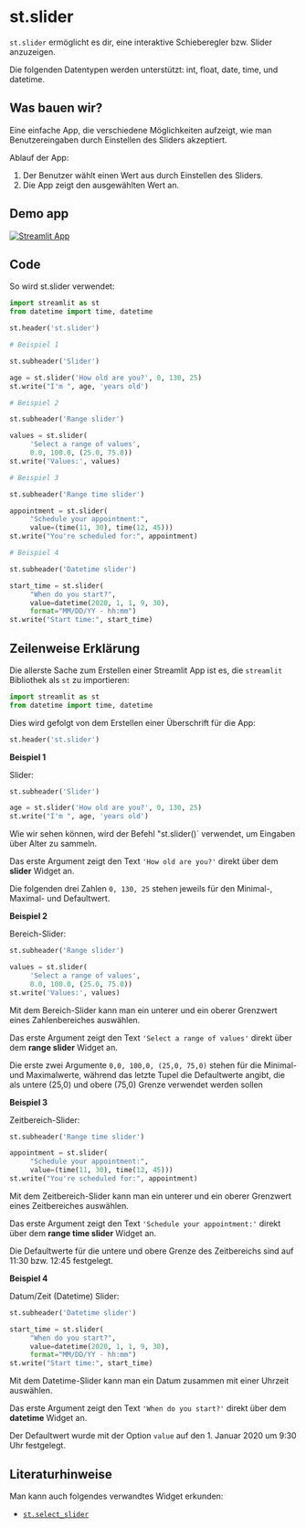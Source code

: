 # st.slider

`st.slider` ermöglicht es dir, eine interaktive Schieberegler bzw. Slider anzuzeigen.

Die folgenden Datentypen werden unterstützt: int, float, date, time, und datetime.

## Was bauen wir?

Eine einfache App, die verschiedene Möglichkeiten aufzeigt, wie man Benutzereingaben durch Einstellen des Sliders akzeptiert.

Ablauf der App:
1. Der Benutzer wählt einen Wert aus durch Einstellen des Sliders.
2. Die App zeigt den ausgewählten Wert an.

## Demo app

[![Streamlit App](https://static.streamlit.io/badges/streamlit_badge_black_white.svg)](https://share.streamlit.io/dataprofessor/st.slider/)


## Code
So wird st.slider verwendet:

```python
import streamlit as st
from datetime import time, datetime

st.header('st.slider')

# Beispiel 1

st.subheader('Slider')

age = st.slider('How old are you?', 0, 130, 25)
st.write("I'm ", age, 'years old')

# Beispiel 2

st.subheader('Range slider')

values = st.slider(
     'Select a range of values',
     0.0, 100.0, (25.0, 75.0))
st.write('Values:', values)

# Beispiel 3

st.subheader('Range time slider')

appointment = st.slider(
     "Schedule your appointment:",
     value=(time(11, 30), time(12, 45)))
st.write("You're scheduled for:", appointment)

# Beispiel 4

st.subheader('Datetime slider')

start_time = st.slider(
     "When do you start?",
     value=datetime(2020, 1, 1, 9, 30),
     format="MM/DD/YY - hh:mm")
st.write("Start time:", start_time)

```

## Zeilenweise Erklärung 
Die allerste Sache zum Erstellen einer Streamlit App ist es, die `streamlit` Bibliothek als `st` zu importieren:
```python
import streamlit as st
from datetime import time, datetime
```

Dies wird gefolgt von dem Erstellen einer Überschrift für die App:
```python
st.header('st.slider')
```

**Beispiel 1**

Slider:

```python
st.subheader('Slider')

age = st.slider('How old are you?', 0, 130, 25)
st.write("I'm ", age, 'years old')
```

Wie wir sehen können, wird der Befehl "st.slider()` verwendet, um Eingaben über Alter zu sammeln.

Das erste Argument zeigt den Text `'How old are you?'` direkt über dem **slider** Widget an.

Die folgenden drei Zahlen `0, 130, 25` stehen jeweils für den Minimal-, Maximal- und Defaultwert.

**Beispiel 2**

Bereich-Slider:

```python
st.subheader('Range slider')

values = st.slider(
     'Select a range of values',
     0.0, 100.0, (25.0, 75.0))
st.write('Values:', values)
```

Mit dem Bereich-Slider kann man ein unterer und ein oberer Grenzwert eines Zahlenbereiches auswählen.

Das erste Argument zeigt den Text `'Select a range of values'` direkt über dem **range slider** Widget an.

Die erste zwei Argumente `0,0, 100,0, (25,0, 75,0)` stehen für die Minimal- und Maximalwerte, während das letzte Tupel die Defaultwerte angibt, die als untere (25,0) und obere (75,0) Grenze verwendet werden sollen

**Beispiel 3**

Zeitbereich-Slider:

```python
st.subheader('Range time slider')

appointment = st.slider(
     "Schedule your appointment:",
     value=(time(11, 30), time(12, 45)))
st.write("You're scheduled for:", appointment)
```
Mit dem Zeitbereich-Slider kann man ein unterer und ein oberer Grenzwert eines Zeitbereiches auswählen.

Das erste Argument zeigt den Text `'Schedule your appointment:'` direkt über dem **range time slider** Widget an.

Die Defaultwerte für die untere und obere Grenze des Zeitbereichs sind auf 11:30 bzw. 12:45 festgelegt.

**Beispiel 4**

Datum/Zeit (Datetime) Slider:

```python
st.subheader('Datetime slider')

start_time = st.slider(
     "When do you start?",
     value=datetime(2020, 1, 1, 9, 30),
     format="MM/DD/YY - hh:mm")
st.write("Start time:", start_time)
```

Mit dem Datetime-Slider kann man ein Datum zusammen mit einer Uhrzeit auswählen.

Das erste Argument zeigt den Text `'When do you start?'` direkt über dem **datetime** Widget an.

Der Defaultwert wurde mit der Option `value` auf den 1. Januar 2020 um 9:30 Uhr festgelegt.

## Literaturhinweise
Man kann auch folgendes verwandtes Widget erkunden:
- [`st.select_slider`](https://docs.streamlit.io/library/api-reference/widgets/st.select_slider)
